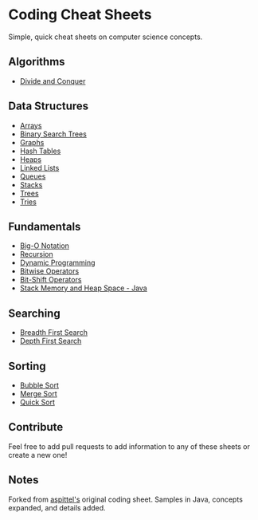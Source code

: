 # Coding Cheat Sheets
Simple, quick cheat sheets on computer science concepts.

## Algorithms
* [Divide and Conquer](/algorithms/divide_and_conquer.md)

## Data Structures
* [Arrays](/data_structures/arrays.md)
* [Binary Search Trees](/data_structures/binary_search_trees.md)
* [Graphs](/data_structures/graphs.md)
* [Hash Tables](/data_structures/hash_tables.md)
* [Heaps](/data_structures/heaps.md)
* [Linked Lists](/data_structures/linked_lists.md)
* [Queues](/data_structures/queue.md)
* [Stacks](/data_structures/stack.md)
* [Trees](/data_structures/trees.md)
* [Tries](/data_structures/tries.md)

## Fundamentals
* [Big-O Notation](/fundamentals/big_o_notation.md)
* [Recursion](/fundamentals/recursion.md)
* [Dynamic Programming](/fundamentals/dynamic_programming.md)
* [Bitwise Operators](/fundamentals/bitwise_operators.md)
* [Bit-Shift Operators](/fundamentals/bit_shift_operators.md)
* [Stack Memory and Heap Space - Java](/fundamentals/stack_and_heap.md)

## Searching
* [Breadth First Search](/searching/breadth_first_search.md)
* [Depth First Search](/searching/depth_first_search.md)

## Sorting
* [Bubble Sort](/sorting/bubblesort.md)
* [Merge Sort](/sorting/mergesort.md)
* [Quick Sort](/sorting/quicksort.md)

## Contribute
Feel free to add pull requests to add information to any of these sheets or create a new one!

## Notes
Forked from [aspittel's](https://github.com/aspittel/coding-cheat-sheets) original coding sheet. Samples in Java, concepts expanded, and details added.